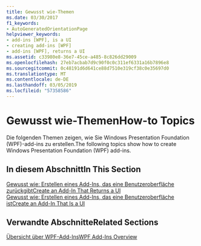 ```yaml
---
title: Gewusst wie-Themen
ms.date: 03/30/2017
f1_keywords:
- AutoGeneratedOrientationPage
helpviewer_keywords:
- add-ins [WPF], is a UI
- creating add-ins [WPF]
- add-ins [WPF], returns a UI
ms.assetid: c33980e8-36e7-45ce-a485-8c826dd29009
ms.openlocfilehash: 27eb7acbab7d9c90f0c0c311ef6331a16b7896e8
ms.sourcegitcommit: 0c48191d6d641ce88d7510e319cf38c0e35697d0
ms.translationtype: MT
ms.contentlocale: de-DE
ms.lasthandoff: 03/05/2019
ms.locfileid: "57358586"
---
```

# <a name="how-to-topics"></a><span data-ttu-id="66f35-102">Gewusst wie-Themen</span><span class="sxs-lookup"><span data-stu-id="66f35-102">How-to Topics</span></span>
<span data-ttu-id="66f35-103">Die folgenden Themen zeigen, wie Sie Windows Presentation Foundation (WPF)-add-ins zu erstellen.</span><span class="sxs-lookup"><span data-stu-id="66f35-103">The following topics show how to create Windows Presentation Foundation (WPF) add-ins.</span></span>  
  
## <a name="in-this-section"></a><span data-ttu-id="66f35-104">In diesem Abschnitt</span><span class="sxs-lookup"><span data-stu-id="66f35-104">In This Section</span></span>  
 [<span data-ttu-id="66f35-105">Gewusst wie: Erstellen eines Add-Ins, das eine Benutzeroberfläche zurückgibt</span><span class="sxs-lookup"><span data-stu-id="66f35-105">Create an Add-In That Returns a UI</span></span>](how-to-create-an-add-in-that-returns-a-ui.md)  
 [<span data-ttu-id="66f35-106">Gewusst wie: Erstellen eines Add-Ins, das eine Benutzeroberfläche ist</span><span class="sxs-lookup"><span data-stu-id="66f35-106">Create an Add-In That Is a UI</span></span>](how-to-create-an-add-in-that-is-a-ui.md)  
  
## <a name="related-sections"></a><span data-ttu-id="66f35-107">Verwandte Abschnitte</span><span class="sxs-lookup"><span data-stu-id="66f35-107">Related Sections</span></span>  
 [<span data-ttu-id="66f35-108">Übersicht über WPF-Add-Ins</span><span class="sxs-lookup"><span data-stu-id="66f35-108">WPF Add-Ins Overview</span></span>](wpf-add-ins-overview.md)
